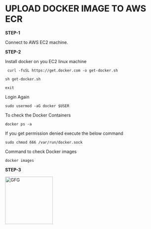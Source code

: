 # UPLOAD DOCKER IMAGE TO AWS ECR

**STEP-1**

Connect to AWS EC2 machine.

**STEP-2**

Install docker on you EC2 linux machine

``` curl -fsSL https://get.docker.com -o get-docker.sh```

```sh get-docker.sh```

```exit```

Login Again

```sudo usermod -aG docker $USER```

To check the Docker Containers

```docker ps -a```

If you get permission denied execute the below command

```sudo chmod 666 /var/run/docker.sock```

Command to check Docker images

```docker images```

**STEP-3**

<img width="154" alt="GFG" src="https://user-images.githubusercontent.com/108786040/181249656-c4bf039b-c396-4569-89ac-6dd4dc1b3475.jpg">





